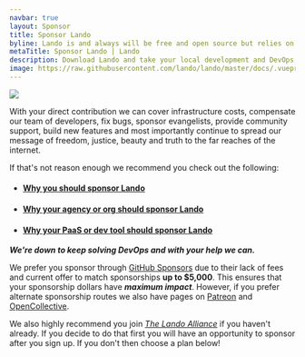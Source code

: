 ```yaml
---
navbar: true
layout: Sponsor
title: Sponsor Lando
byline: Lando is and always will be free and open source but relies on your support to cover infrastructure costs and contributor time.
metaTitle: Sponsor Lando | Lando
description: Download Lando and take your local development and DevOps workflow to lightspeed.
image: https://raw.githubusercontent.com/lando/lando/master/docs/.vuepress/public/images/hero-pink.png
---
```


<div class="seal-of-liberation">
  <img src="/images/lando-alliance.png">
</div>

<div class="liberation-manifesto">
  <p>
  With your direct contribution we can cover infrastructure costs, compensate our team of developers, fix bugs, sponsor evangelists, provide community support, build new features and most importantly continue to spread our message of freedom, justice, beauty and truth to the far reaches of the internet.

  If that's not reason enough we recommend you check out the following:

  * #### [Why you should sponsor Lando](https://blog.lando.dev/2020/02/09/why-you-should-sponsor-lando/)
  * #### [Why your agency or org should sponsor Lando](https://blog.lando.dev/2020/02/08/why-your-agency-should-sponsor-lando/)
  * #### [Why your PaaS or dev tool should sponsor Lando](https://blog.lando.dev/2020/02/07/why-your-pass-should-sponsor-lando/)

  *__We're down to keep solving DevOps and with your help we can.__*

  We prefer you sponsor through [GitHub Sponsors](https://github.com/sponsors/lando) due to their lack of fees and current offer to match sponsorships __up to $5,000__. This ensures that your sponsorship dollars have *__maximum impact__*. However, if you prefer alternate sponsorship routes we also have pages on [Patreon](https://www.patreon.com/devwithlando) and [OpenCollective](https://opencollective.com/devwithlando).

  We also highly recommend you join *[The Lando Alliance](/alliance/join)* if you haven't already. If you decide to do that first you will have an opportunity to sponsor after you sign up. If you don't then choose a plan below!
  </p>
</div>
